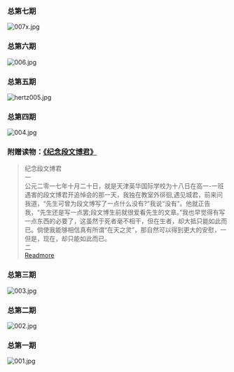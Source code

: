 ### 总第七期
![007x.jpg](https://i.loli.net/2020/01/04/MeTj8Yn5wZOKoFL.jpg)

### 总第六期
![006.jpg](https://i.loli.net/2019/12/29/McRnXTFf4pN2YEb.jpg)

### 总第五期
![hertz005.jpg](https://i.loli.net/2019/12/22/otGTCH4K9kVdFbD.jpg)

### 总第四期
![004.jpg](https://i.loli.net/2019/12/12/hJF7GfdAKvt2eYD.jpg)
  
  



### 附赠读物：[《纪念段文博君》](text.md)
  

> 纪念段文博君  
一  
公元二零一七年十月二十日，就是天津英华国际学校为十八日在高一-一班遇害的段文博君开追悼会的那一天，我独在教室外徘徊,遇见城君，前来问我道，“先生可曾为段文博写了一点什么没有?”我说“没有”。他就正告我，“先生还是写一点罢;段文博生前就很爱看先生的文章。”我也早觉得有写一点东西的必要了，这虽然于死者毫不相干，但在生者，却大抵只能如此而已。倘使我能够相信真有所谓“在天之灵”，那自然可以得到更大的安慰，一但是，现在，却只能如此而已。  
二  
[Readmore](text.md)
  
### 总第三期
![003.jpg](https://i.loli.net/2019/12/12/iKuQZW91eGpTS8s.jpg)
### 总第二期
![002.jpg](https://i.loli.net/2019/12/12/u19ngvYtwjmqV5L.jpg)
### 总第一期
![001.jpg](https://i.loli.net/2019/12/15/U5Ou8gY6jyKJbHW.png)
